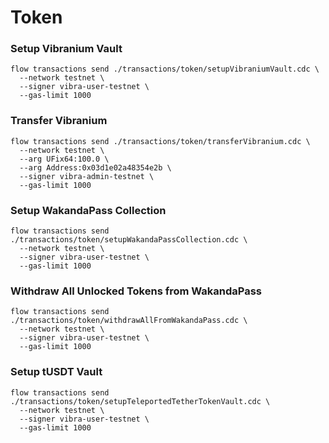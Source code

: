 # Token
### Setup Vibranium Vault
```
flow transactions send ./transactions/token/setupVibraniumVault.cdc \
  --network testnet \
  --signer vibra-user-testnet \
  --gas-limit 1000
```

### Transfer Vibranium
```
flow transactions send ./transactions/token/transferVibranium.cdc \
  --network testnet \
  --arg UFix64:100.0 \
  --arg Address:0x03d1e02a48354e2b \
  --signer vibra-admin-testnet \
  --gas-limit 1000
```

### Setup WakandaPass Collection
```
flow transactions send ./transactions/token/setupWakandaPassCollection.cdc \
  --network testnet \
  --signer vibra-user-testnet \
  --gas-limit 1000
```

### Withdraw All Unlocked Tokens from WakandaPass
```
flow transactions send ./transactions/token/withdrawAllFromWakandaPass.cdc \
  --network testnet \
  --signer vibra-user-testnet \
  --gas-limit 1000
```

### Setup tUSDT Vault
```
flow transactions send ./transactions/token/setupTeleportedTetherTokenVault.cdc \
  --network testnet \
  --signer vibra-user-testnet \
  --gas-limit 1000
```